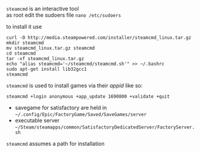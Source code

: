 `steamcmd` is an interactive tool  
as root edit the sudoers file `nano /etc/sudoers`

to install it use 
```
curl -O http://media.steampowered.com/installer/steamcmd_linux.tar.gz
mkdir steamcmd
mv steamcmd_linux.tar.gz steamcmd
cd steamcmd
tar -xf steamcmd_linux.tar.gz
echo "alias steamcmd='~/steamcmd/steamcmd.sh'" >> ~/.bashrc
sudo apt-get install lib32gcc1
steamcmd
```
`steamcmd` is used to install games via their _appid_ like so:
```
steamcmd +login anonymous +app_update 1690800 +validate +quit
```
+ savegame for satisfactory are held in `~/.config/Epic/FactoryGame/Saved/SaveGames/server`  
+ executable server `~/Steam/steamapps/common/SatisfactoryDedicatedServer/FactoryServer.sh`

`steamcmd` assumes a path for installation